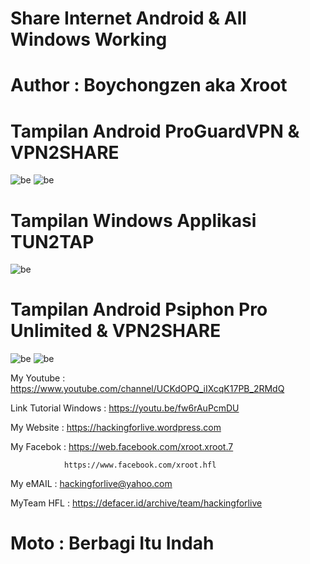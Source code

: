 # Share Internet Android & All Windows Working 

# Author : Boychongzen aka Xroot

# Tampilan Android ProGuardVPN & VPN2SHARE 
![be](https://raw.githubusercontent.com/boychongzen18/Sharing_Internet/master/ProGuardVPN.jpg)
![be](https://raw.githubusercontent.com/boychongzen18/Sharing_Internet/master/VPN2SHARE.jpg)
# Tampilan Windows Applikasi TUN2TAP
![be](https://raw.githubusercontent.com/boychongzen18/Sharing_Internet/master/win1.jpg)
# Tampilan Android Psiphon Pro Unlimited & VPN2SHARE 
![be](https://raw.githubusercontent.com/boychongzen18/Sharing_Internet/master/share.jpg)
![be](https://raw.githubusercontent.com/boychongzen18/Sharing_Internet/master/share1.jpg)

My Youtube    : https://www.youtube.com/channel/UCKdOPQ_iIXcqK17PB_2RMdQ

Link Tutorial Windows : https://youtu.be/fw6rAuPcmDU

My Website    : https://hackingforlive.wordpress.com

My Facebok    : https://web.facebook.com/xroot.xroot.7

                https://www.facebook.com/xroot.hfl

My eMAIL      : hackingforlive@yahoo.com

MyTeam HFL    : https://defacer.id/archive/team/hackingforlive

# Moto : Berbagi Itu Indah
